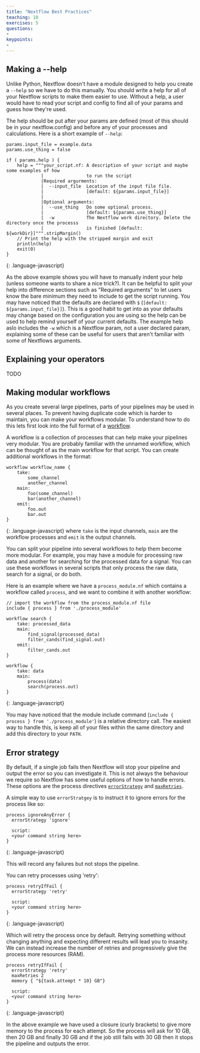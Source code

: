 ```yaml
---
title: "Nextflow Best Practices"
teaching: 10
exercises: 5
questions:
-
keypoints:
-
---
```

## Making a --help
Unlike Python, Nextflow doesn't have a module designed to help you create a `--help` so we have to do this manually.
You should write a help for all of your Nextflow scripts to make them easier to use.
Without a help, a user would have to read your script and config to find all of your params and guess how they're used.

The help should be put after your params are defined (most of this should be in your nextflow.config) and before any of your processes and calculations.
Here is a short example of `--help`:

```
params.input_file = example.data
params.use_thing = false

if ( params.help ) {
    help = """your_script.nf: A description of your script and maybe some examples of how
             |                to run the script
             |Required argurments:
             |  --input_file  Location of the input file file.
             |                [default: ${params.input_file}]
             |
             |Optional arguments:
             |  --use_thing   Do some optional process.
             |                [default: ${params.use_thing}]
             |  -w            The Nextflow work directory. Delete the directory once the processs
             |                is finished [default: ${workDir}]""".stripMargin()
    // Print the help with the stripped margin and exit
    println(help)
    exit(0)
}
```
{: .language-javascript}

As the above example shows you will have to manually indent your help (unless someone wants to share a nice trick?).
It can be helpful to split your help into difference sections such as "Required arguments" to let users know the bare minimum they need to include to get the script running.
You may have noticed that the defaults are declared with `$` (`[default: ${params.input_file}]`).
This is a good habit to get into as your defaults may change based on the configuration you are using so the help can be used to help remind yourself of your current defaults.
The example help aslo includes the `-w` which is a Nextflow param, not a user declared param, explaining some of these can be useful for users that aren't familiar with some of Nextflows arguments.

## Explaining your operators

TODO

## Making modular workflows
As you create several large pipelines, parts of your pipelines may be used in several places.
To prevent having duplicate code which is harder to maintain, you can make your workflows modular.
To understand how to do this lets first look into the full format of a [workflow](https://www.nextflow.io/docs/latest/dsl2.html#workflow).

A workflow is a collection of processes that can help make your pipelines very modular.
You are probably familiar with the unnamed workflow, which can be thought of as the main workflow for that script.
You can create additional workflows in the format:

```
workflow workflow_name {
    take:
        some_channel
        another_channel
    main:
        foo(some_channel)
        bar(another_channel)
    emit:
        foo.out
        bar.out
}
```
{: .language-javascript}
where `take` is the input channels, `main` are the workflow processes and `emit` is the output channels.

You can split your pipeline into several workflows to help them become more modular.
For example, you may have a module for processing raw data and another for searching for the processed data for a signal.
You can use these workflows in several scripts that only process the raw data, search for a signal, or do both.

Here is an example where we have a `process_module.nf` which contains a workflow called `process`, and we want to combine it with another workflow:

```
// import the workflow from the process_module.nf file
include { process } from './process_module'

workflow search {
    take: processed_data
    main:
        find_signal(processed_data)
        filter_cands(find_signal.out)
    emit:
        filter_cands.out
}

workflow {
    take: data
    main:
        process(data)
        search(process.out)
}
```
{: .language-javascript}

You may have noticed that the module include command (`include { process } from './process_module'`) is a relative directory call.
The easiest way to handle this, is keep all of your files within the same directory and add this directory to your `PATH`.

## Error strategy
By default, if a single job fails then Nextflow will stop your pipeline and output the error so you can investigate it.
This is not always the behaviour we require so Nextflow has some useful options of how to handle errors.
These options are the process directives [`errorStrategy`](https://www.nextflow.io/docs/latest/process.html#errorstrategy) and [`maxRetries`](https://www.nextflow.io/docs/latest/process.html#maxretries).

A simple way to use `errorStratgey` is to instruct it to ignore errors for the process like so:
```
process ignoreAnyError {
  errorStrategy 'ignore'

  script:
  <your command string here>
}
```
{: .language-javascript}

This will record any failures but not stops the pipeline.

You can retry processes using 'retry':

```
process retryIfFail {
  errorStrategy 'retry'

  script:
  <your command string here>
}
```
{: .language-javascript}

Which will retry the process once by default.
Retrying something without changing anything and expecting different results will lead you to insanity.
We can instead increase the number of retries and progressively give the process more resources (RAM).
```
process retryIfFail {
  errorStrategy 'retry'
  maxRetries 2
  memory { "${task.attempt * 10} GB"}

  script:
  <your command string here>
}
```
{: .language-javascript}

In the above example we have used a closure (curly brackets) to give more memory to the process for each attempt.
So the process will ask for 10 GB, then 20 GB and finally 30 GB and if the job still fails with 30 GB then it stops the pipeline and outputs the error.

